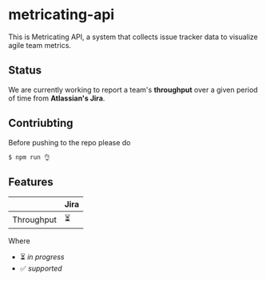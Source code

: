 # metricating-api

This is Metricating API, a system that collects issue tracker data to visualize agile team metrics.

## Status

We are currently working to report a team's **throughput** over a given period of time from **Atlassian's Jira**.

## Contriubting

Before pushing to the repo please do

```bash
$ npm run 👌
```

## Features

|            | Jira |
|------------|------|
| Throughput | ⏳ |

Where

* ⏳ _in progress_
* ✅ _supported_